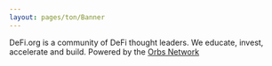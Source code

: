 ```yaml
---
layout: pages/ton/Banner
---
```


DeFi.org is a community of DeFi thought leaders. We educate, invest, \
accelerate and build. Powered by the [Orbs Network](https://www.orbs.com/)

